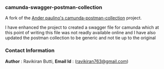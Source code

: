 ### camunda-swagger-postman-collection
A fork of the [Ander paulino's camunda-postman-collection](https://github.com/DigitalState/camunda-postman-collection) project. 

I have enhanced the project to created a swagger file for camunda which at this point of writing this file was not readly available online and I have also updated the postman collection to be generic and not tie up to the original


### Contact Information

**Author** : Ravikiran Butti,
**Email Id** : (ravikiran763@gmail.com)

